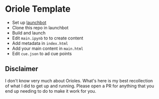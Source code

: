 # Oriole Template

* Set up [launchbot](http://oreillymedia.github.io/production-resources/oriole/)
* Clone this repo in launchbot
* Build and launch
* Edit `main.ipynb` to to create content
* Add metadata in `index.html`
* Add your main content in `main.html`
* Edit `cue.json` to ad cue points

## Disclaimer

I don't know very much about Orioles.
What's here is my best recollection of what I did to get up and running.
Please open a PR for anything that you end up needing to do to make it work for you.